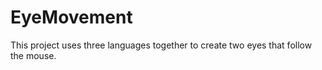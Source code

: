 # EyeMovement
This project uses three languages together to create two eyes that follow the mouse. 
